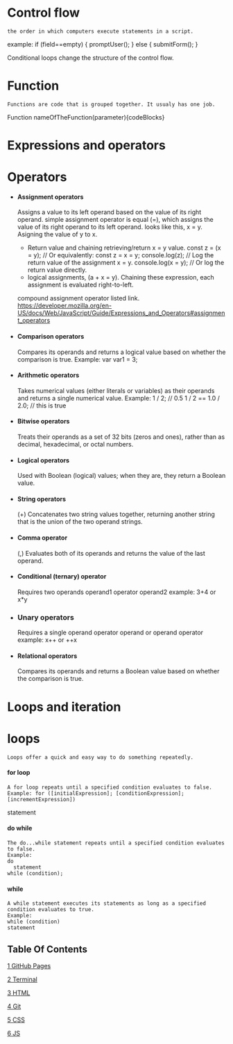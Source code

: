 # Control flow
    the order in which computers execute statements in a script.

example:
if (field==empty) {
    promptUser();
} else {
    submitForm();
}

Conditional loops change the structure of the control flow.



# Function
    Functions are code that is grouped together. It usualy has one job.

Function nameOfTheFunction(parameter){codeBlocks}

# Expressions and operators

# Operators
- #### Assignment operators
    Assigns a value to its left operand based on the value of its right operand. simple assignment operator is equal (=), which assigns the value of its right operand to its left operand. looks like this, x = y. Asigning the value of y to x.

    - Return value and chaining retrieving/return x = y value.
    const z = (x = y); // Or equivalently: const z = x = y;
    console.log(z); // Log the return value of the assignment x = y.
    console.log(x = y); // Or log the return value directly.
    - logical assignments, (a + x = y). Chaining these expression, each assignment is evaluated right-to-left.
    
    compound assignment operator listed link.
    https://developer.mozilla.org/en-US/docs/Web/JavaScript/Guide/Expressions_and_Operators#assignment_operators

- #### Comparison operators
    Compares its operands and returns a logical value based on whether the comparison is true.
    Example: var var1 = 3;

- #### Arithmetic operators
    Takes numerical values (either literals or variables) as their operands and returns a single numerical value.
    Example: 1 / 2; // 0.5
             1 / 2 == 1.0 / 2.0; // this is true

- #### Bitwise operators
    Treats their operands as a set of 32 bits (zeros and ones), rather than as decimal, hexadecimal, or octal numbers.

- #### Logical operators
    Used with Boolean (logical) values; when they are, they return a Boolean value.

- #### String operators
    (+) Concatenates two string values together, returning another string that is the union of the two operand strings.

- #### Comma operator
    (,) Evaluates both of its operands and returns the value of the last operand.

- #### Conditional (ternary) operator
    Requires two operands
    operand1 operator operand2
    example: 3+4 or x*y

- ### Unary operators
    Requires a single operand
    operator operand or operand operator
    example: x++ or ++x

- #### Relational operators  
    Compares its operands and returns a Boolean value based on whether the comparison is true.

# Loops and iteration

# loops
    Loops offer a quick and easy way to do something repeatedly.

#### for loop
    A for loop repeats until a specified condition evaluates to false.
    Example: for ([initialExpression]; [conditionExpression]; [incrementExpression])
  statement

#### do while 
    The do...while statement repeats until a specified condition evaluates to false.
    Example:
    do
      statement
    while (condition);

#### while
    A while statement executes its statements as long as a specified condition evaluates to true.
    Example:
    while (condition)
    statement

## Table Of Contents

[1 GitHub Pages](https://github.com/harfrancois/Reading-notes)

[2 Terminal](./terminal.md)

[3 HTML](./html.md)

[4 Git](./git.md)

[5 CSS](./css.md)

[6 JS](./js.md) 